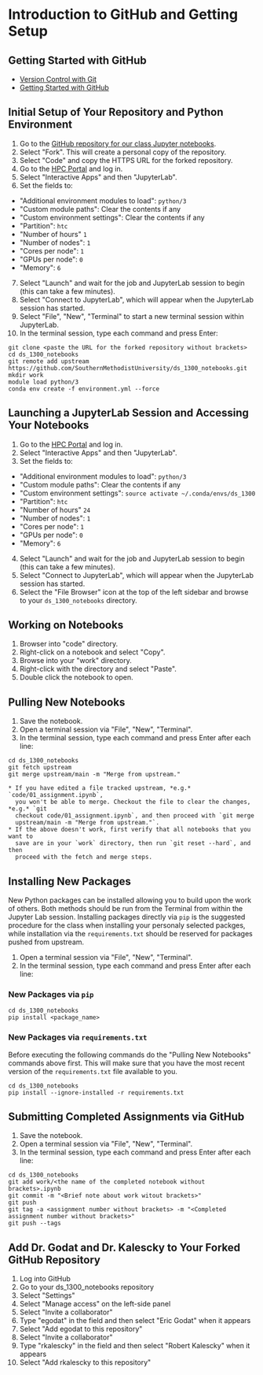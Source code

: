 # Introduction to GitHub and Getting Setup

## Getting Started with GitHub

* [Version Control with Git](http://faculty.smu.edu/csc/workshops/2020/summer/git/)
* [Getting Started with GitHub](https://docs.github.com/en/github/getting-started-with-github)

## Initial Setup of Your Repository and Python Environment

1. Go to the [GitHub repository for our class Jupyter notebooks](https://github.com/SouthernMethodistUniversity/ds_1300_notebooks).
2. Select "Fork". This will create a personal copy of the repository.
3. Select "Code" and copy the HTTPS URL for the forked repository.
4. Go to the [HPC Portal](https://hpc.smu.edu) and log in.
5. Select "Interactive Apps" and then "JupyterLab".
6. Set the fields to:
  * "Additional environment modules to load": `python/3`
  * "Custom module paths": Clear the contents if any
  * "Custom environment settings": Clear the contents if any
  * "Partition": `htc`
  * "Number of hours" `1`
  * "Number of nodes": `1`
  * "Cores per node": `1`
  * "GPUs per node": `0`
  * "Memory": `6`
7. Select "Launch" and wait for the job and JupyterLab session to begin (this can take a few minutes).
8. Select "Connect to JupyterLab", which will appear when the JupyterLab session has started.
9. Select "File", "New", "Terminal" to start a new terminal session within JupyterLab.
10. In the terminal session, type each command and press Enter:

```
git clone <paste the URL for the forked repository without brackets>
cd ds_1300_notebooks
git remote add upstream https://github.com/SouthernMethodistUniversity/ds_1300_notebooks.git
mkdir work
module load python/3
conda env create -f environment.yml --force
```

## Launching a JupyterLab Session and Accessing Your Notebooks

1. Go to the [HPC Portal](https://hpc.smu.edu) and log in.
2. Select "Interactive Apps" and then "JupyterLab".
3. Set the fields to:
  * "Additional environment modules to load": `python/3`
  * "Custom module paths": Clear the contents if any
  * "Custom environment settings": `source activate ~/.conda/envs/ds_1300`
  * "Partition": `htc`
  * "Number of hours" `24`
  * "Number of nodes": `1`
  * "Cores per node": `1`
  * "GPUs per node": `0`
  * "Memory": `6`
4. Select "Launch" and wait for the job and JupyterLab session to begin (this can take a few minutes).
5. Select "Connect to JupyterLab", which will appear when the JupyterLab session has started.
6. Select the "File Browser" icon at the top of the left sidebar and browse to your `ds_1300_notebooks` directory.

## Working on Notebooks

1. Browser into "code" directory.
1. Right-click on a notebook and select "Copy".
2. Browse into your "work" directory.
3. Right-click with the directory and select "Paste".
4. Double click the notebook to open.

## Pulling New Notebooks

1. Save the notebook.
2. Open a terminal session via "File", "New", "Terminal".
3. In the terminal session, type each command and press Enter after each line:

```
cd ds_1300_notebooks
git fetch upstream
git merge upstream/main -m "Merge from upstream."
```

```{note}
* If you have edited a file tracked upstream, *e.g.*  `code/01_assignment.ipynb`,
  you won't be able to merge. Checkout the file to clear the changes, *e.g.* `git
  checkout code/01_assignment.ipynb`, and then proceed with `git merge
  upstream/main -m "Merge from upstream."`.
* If the above doesn't work, first verify that all notebooks that you want to
  save are in your `work` directory, then run `git reset --hard`, and then
  proceed with the fetch and merge steps.
```

## Installing New Packages

New Python packages can be installed allowing you to build upon the work of
others. Both methods should be run from the Terminal from within the Jupyter
Lab session. Installing packages directly via `pip` is the suggested procedure
for the class when installing your personaly selected packges, while
installation via the `requirements.txt` should be reserved for packages pushed
from upstream.

1. Open a terminal session via "File", "New", "Terminal".
2. In the terminal session, type each command and press Enter after each line:

### New Packages via `pip`

```
cd ds_1300_notebooks
pip install <package_name>
```

### New Packages via `requirements.txt`

Before executing the following commands do the "Pulling New Notebooks" commands
above first. This will make sure that you have the most recent version of the
`requirements.txt` file available to you. 

```                                                                           
cd ds_1300_notebooks                                                          
pip install --ignore-installed -r requirements.txt
```                                                                           

## Submitting Completed Assignments via GitHub

1. Save the notebook.
2. Open a terminal session via "File", "New", "Terminal".
3. In the terminal session, type each command and press Enter after each line:

```
cd ds_1300_notebooks
git add work/<the name of the completed notebook without brackets>.ipynb
git commit -m "<Brief note about work witout brackets>"
git push
git tag -a <assignment number without brackets> -m "<Completed assignment number without brackets>"
git push --tags
```
## Add Dr. Godat and Dr. Kalescky to Your Forked GitHub Repository

1. Log into GitHub
2. Go to your ds_1300_notebooks repository
3. Select "Settings"
4. Select "Manage access" on the left-side panel
5. Select "Invite a collaborator"
6. Type "egodat" in the field and then select "Eric Godat" when it appears
7. Select "Add egodat to this repository"
8. Select "Invite a collaborator"
9. Type "rkalescky" in the field and then select "Robert Kalescky" when it appears
10. Select "Add rkalescky to this repository"
